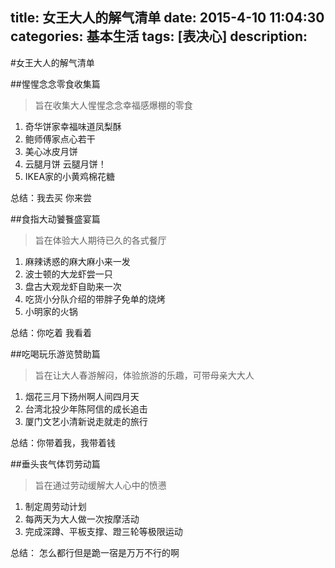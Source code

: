 
title: 女王大人的解气清单
date: 2015-4-10 11:04:30
categories: 基本生活
tags: [表决心]
description: 
---

#女王大人的解气清单

##惺惺念念零食收集篇
> 旨在收集大人惺惺念念幸福感爆棚的零食  

1. 奇华饼家幸福味道凤梨酥
2. 鲍师傅家点心若干
3. 美心冰皮月饼
4. 云腿月饼 云腿月饼！
5. IKEA家的小黄鸡棉花糖

总结：我去买 你来尝

##食指大动饕餮盛宴篇
> 旨在体验大人期待已久的各式餐厅  

1. 麻辣诱惑的麻大麻小来一发
2. 波士顿的大龙虾尝一只
3. 盘古大观龙虾自助来一次
4. 吃货小分队介绍的带胖子免单的烧烤
5. 小明家的火锅

总结：你吃着 我看着

##吃喝玩乐游览赞助篇
> 旨在让大人春游解闷，体验旅游的乐趣，可带母亲大大人  

1. 烟花三月下扬州啊人间四月天
2. 台湾北投少年陈阿信的成长追击
3. 厦门文艺小清新说走就走的旅行

总结：你带着我，我带着钱

##垂头丧气体罚劳动篇
> 旨在通过劳动缓解大人心中的愤懑  

1. 制定周劳动计划
2. 每两天为大人做一次按摩活动
3. 完成深蹲、平板支撑、蹬三轮等极限运动

总结： 怎么都行但是跪一宿是万万不行的啊
